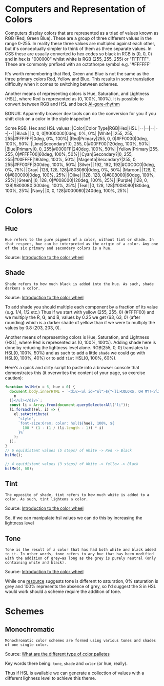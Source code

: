 # Computers and Representation of Colors

Computers display colors that are represented as a triad of values known as RGB (Red, Green Blue). These are a group of three different values in the range 0-255. In reality these three values are multipled against each other, but it's conceptually simpler to think of them as three separate values. In CSS these are usually converted to hex codes so black in RGB is (0, 0, 0) and in hex is "000000" whilst white is RGB (255, 255, 255) or "FFFFFF". These are commonly prefixed with an octothorpe symbol e.g. '#FFFFFF'

It's worth remembering that Red, Green and Blue is not the same as the three primary colors Red, Yellow and Blue. This results in some translation difficulty when it comes to switching between schemes.

Another means of representing colors is Hue, Saturation, and Lightness (HSL), where Red is represented as (0, 100%, 100%). It is possible to convert between RGB and HSL and back [Al-gore-rhythm](https://www.niwa.nu/2013/05/math-behind-colorspace-conversions-rgb-hsl/)

BONUS: Apparently browser dev tools can do the conversion for you if you shift click on a color in the style inspector!

Some RGB, Hex and HSL values:
|Color|Color Type|RGB|Hex|HSL
|--|--|--|--|--|
|Black| |0, 0, 0|#000000|0deg, 0%, 0%|
|White| |255, 255, 255|#FFFFFF|0deg, 0%, 100%|
|Red|Primary|255, 0, 0|#FF0000|0deg, 100%, 50%|
|Lime|Secondary?|0, 255, 0|#00FF00|120deg, 100%, 50%|
|Blue|Primary|0, 0, 255|#0000FF|240deg, 100%, 50%|
|Yellow|Primary|255, 255, 0|#FFFF00|60deg, 100%, 50%|
|Cyan|Secondary?|0, 255, 255|#00FFFF|180deg, 100%, 50%|
|Magenta|Secondary?|255, 0, 255|#FF00FF|300deg, 100%, 50%|
|Silver| |192, 192, 192|#C0C0C0|0deg, 0%, 75%|
|Gray| |128, 128, 128|#808080|0deg, 0%, 50%|
|Maroon| |128, 0, 0|#800000|0deg, 100%, 25%|
|Olive| |128, 128, 0|#808000|60deg, 100%, 25%|
|Green| |0, 128, 0|#008000|120deg, 100%, 25%|
|Purple| |128, 0, 128|#800080|300deg, 100%, 25%|
|Teal| |0, 128, 128|#008080|180deg, 100%, 25%|
|Navy| |0, 0, 128|#000080|240deg, 100%, 25%|

# Colors

## Hue

    Hue refers to the pure pigment of a color, without tint or shade. In that respect, hue can be interpreted as the origin of a color. Any one of the six primary and secondary colors is a hue.

Source: [Introduction to the color wheel](https://careerfoundry.com/en/blog/ui-design/introduction-to-color-theory-and-color-palettes/#introduction-to-the-color-wheel)

## Shade

    Shade refers to how much black is added into the hue. As such, shade darkens a color.

Source: [Introduction to the color wheel](https://careerfoundry.com/en/blog/ui-design/introduction-to-color-theory-and-color-palettes/#introduction-to-the-color-wheel)

To add shade you should multiple each component by a fraction of its value (e.g. 1/4, 1/2 etc.)
Thus if we start with yellow (255, 255, 0) (#FFFF00) and we multiply the R, G, and B, values by 0.25 we get (63, 63, 0) (after rounding) which is a darker shade of yellow than if we were to multiply the values by 0.8 (203, 203, 0).

Another means of representing colors is Hue, Saturation, and Lightness (HSL), where Red is represented as (0, 100%, 100%). Adding shade here is done by reducing the lightness level alone. RGB(255, 0, 0) translates to HSL(0, 100%, 50%) and as such to add a little `shade` we could go with HSL(0, 100%, 40%) or to add `tint` HSL(0, 100%, 60%).

Here's a quick and dirty script to paste into a browser console that demonstrates this (it overwrites the content of your page, so exercise caution):

```js
function hslMe(n = 6, hue = 0) {
  document.body.innerHTML = `<div><ul id="ul">${"<li>COLORS, OH MY!</li>".repeat(
    n
  )}</ul></div>`;
  const li = Array.from(document.querySelectorAll("li"));
  li.forEach((el, i) => {
    el.setAttribute(
      "style",
      `font-size:6rem; color: hsl(${hue}, 100%, ${
        100 * (1 - (1 / (li.length - 1)) * i)
      }%`
    );
  });
}
// 6 equidistant values (5 steps) of White -> Red -> Black
hslMe();

// 4 equidistant values (3 steps) of White -> Yellow -> Black
hslMe(4, 60);
```

## Tint

    The opposite of shade, tint refers to how much white is added to a color. As such, tint lightens a color.

Source: [Introduction to the color wheel](https://careerfoundry.com/en/blog/ui-design/introduction-to-color-theory-and-color-palettes/#introduction-to-the-color-wheel)

So, if we can manipulate hsl values we can do this by increasing the lightness level

## Tone

    Tone is the result of a color that has had both white and black added to it. In other words, tone refers to any hue that has been modified with the addition of grey—as long as the grey is purely neutral (only containing white and black).

Source: [Introduction to the color wheel](https://careerfoundry.com/en/blog/ui-design/introduction-to-color-theory-and-color-palettes/#introduction-to-the-color-wheel)

While one [resource](https://www.smashingmagazine.com/2010/02/color-theory-for-designers-part-2-understanding-concepts-and-terminology/) suggests tone is different to saturation, 0% saturation is grey and 100% represents the absence of grey, so I'd suggest the S in HSL would work should a scheme require the addition of tone.

# Schemes

## Monochromatic

    Monochromatic color schemes are formed using various tones and shades of one single color.

Source: [What are the different type of color palletes](https://careerfoundry.com/en/blog/ui-design/introduction-to-color-theory-and-color-palettes/#what-are-the-different-type-of-color-palettes)

Key words there being: `tone`, `shade` and `color` (or hue, really).

Thus if HSL is available we can generate a collection of values with a different lighness level to achieve this theme.
